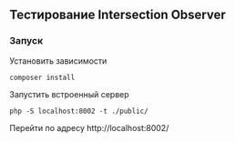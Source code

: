 ## Тестирование Intersection Observer

### Запуск 
Установить зависимости
```shell script
composer install
```
Запустить встроенный сервер
```shell script
php -S localhost:8002 -t ./public/
```
Перейти по адресу http://localhost:8002/
